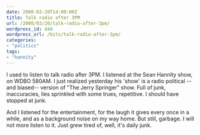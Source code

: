 ```yaml
---
date: 2008-03-20T14:00:00Z
title: Talk radio after 3PM
url: /2008/03/20/talk-radio-after-3pm/
wordpress_id: 444
wordpress_url: /bits/talk-radio-after-3pm/
categories:
- "politics"
tags:
- "hannity"
---
```

I used to listen to talk radio after 3PM. I listened at the Sean Hannity show, on WDBO 580AM. I just realized yesterday his 'show' is a radio political --and biased-- version of "The Jerry Springer" show. Full of junk, inaccuracies, lies sprinkled with some trues, repetitive. I should have stopped at junk.

And I listened for the entertainment, for the laugh it gives every once in a while, and as a background noise on my way home. But still, garbage. I will not more listen to it. Just grew tired of, well, it's daily junk.
